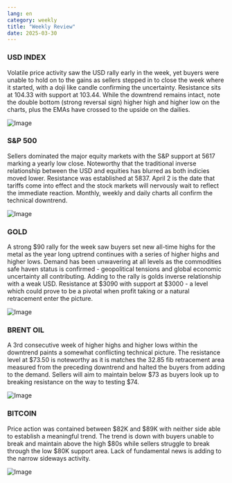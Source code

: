 ```yaml
---
lang: en
category: weekly
title: "Weekly Review"
date: 2025-03-30
---
```


### USD INDEX

Volatile price activity saw the USD rally early in the week, yet buyers were unable to hold on to the gains as sellers stepped in to close the week where it started, with a doji like candle confirming the uncertainty. Resistance sits at 104.33 with support at 103.44. While the downtrend remains intact, note the double bottom (strong reversal sign) higher high and higher low on the charts, plus the EMAs have crossed to the upside on the dailies.

![Image](https://markleighedu.github.io/img/Mar-2025/30-Mar-2025/usdindex.jpg)

### S&P 500

Sellers dominated the major equity markets with the S&P support at 5617 marking a yearly low close. Noteworthy that the traditional inverse relationship between the USD and equities has blurred as both indicies moved lower. Resistance was established at 5837. April 2 is the date that tariffs come into effect and the stock markets will nervously wait to reflect the immediate reaction. Monthly, weekly and daily charts all confirm the technical downtrend.

![Image](https://markleighedu.github.io/img/Mar-2025/30-Mar-2025/sp500.jpg)

### GOLD

A strong $90 rally for the week saw buyers set new all-time highs for the metal as the year long uptrend continues with a series of higher highs and higher lows. Demand has been unwavering at all levels as the commodities safe haven status is confirmed - geopolitical tensions and global economic uncertainty all contributing. Adding to the rally is golds inverse relationship with a weak USD. Resistance at $3090 with support at $3000 - a level which could prove to be a pivotal when profit taking or a natural retracement enter the picture. 

![Image](https://markleighedu.github.io/img/Mar-2025/30-Mar-2025/gold.jpg)

### BRENT OIL

A 3rd consecutive week of higher highs and higher lows within the downtrend paints a somewhat conflicting technical picture. The resistance level at $73.50 is noteworthy as it is matches the 32.85 fib retracement area measured from the preceding downtrend and halted the buyers from adding to the demand. Sellers will aim to maintain below $73 as buyers look up to breaking resistance on the way to testing $74. 

![Image](https://markleighedu.github.io/img/Mar-2025/30-Mar-2025/brentoil.jpg)

### BITCOIN

Price action was contained between $82K and $89K with neither side able to establish a meaningful trend. The trend is down with buyers unable to break and maintain above the high $80s while sellers struggle to break through the low $80K support area. Lack of fundamental news is adding to the narrow sideways activity.

![Image](https://markleighedu.github.io/img/Mar-2025/30-Mar-2025/bitcoin.jpg)

